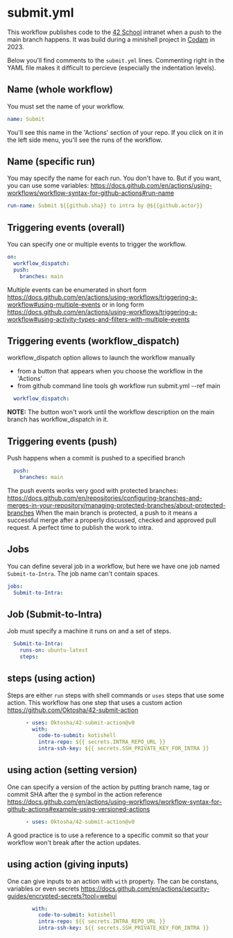 # submit.yml

This workflow publishes code to the [42 School](42.fr) intranet
when a push to the main branch happens. It was build during a minishell project in [Codam](codam.nl) in 2023.

Below you'll find comments to the `submit.yml` lines. Commenting right in the YAML file makes it difficult to percieve (especially the indentation levels).

## Name (whole workflow)

You must set the name of your workflow.

```yaml
name: Submit
```
You'll see this name in the 'Actions' section of your repo. If you click on it in the left side menu, you'll see the runs of the workflow.

## Name (specific run)

You may specify the name for each run. You don't have to. But if you want, you can use some variables: https://docs.github.com/en/actions/using-workflows/workflow-syntax-for-github-actions#run-name

```yaml
run-name: Submit ${{github.sha}} to intra by @${{github.actor}}
```

## Triggering events (overall)

You can specify one or multiple events to trigger the workflow.

```yaml
on:
  workflow_dispatch:
  push:
    branches: main
```
Multiple events can be enumerated in short form https://docs.github.com/en/actions/using-workflows/triggering-a-workflow#using-multiple-events or in long form https://docs.github.com/en/actions/using-workflows/triggering-a-workflow#using-activity-types-and-filters-with-multiple-events

## Triggering events (workflow_dispatch)

workflow_dispatch option allows to launch the workflow manually

+ from a button that appears when you choose the workflow in the 'Actions'
+ from github command line tools gh workflow run submit.yml --ref main

```yaml
  workflow_dispatch:
```
**NOTE:** The button won't work until the workflow description on the main branch has workflow_dispatch in it.

## Triggering events (push)

Push happens when a commit is pushed to a specified branch

```yaml
  push:
    branches: main
```
The push events works very good with protected branches: https://docs.github.com/en/repositories/configuring-branches-and-merges-in-your-repository/managing-protected-branches/about-protected-branches
When the main branch is protected, a push to it means a successful merge after a properly discussed, checked and approved pull request. A perfect time to publish the work to intra.
  
## Jobs

You can define several job in a workflow, but here we have one job named `Submit-to-Intra`. The job name can't contain spaces.

```yaml
jobs:
  Submit-to-Intra:
```

## Job (Submit-to-Intra)

Job must specify a machine it runs on and a set of steps.

```yaml
  Submit-to-Intra:
    runs-on: ubuntu-latest
    steps:
```

## steps (using action)

Steps are either `run` steps with shell commands or `uses` steps that use some action. This workflow has one step that uses a custom action https://github.com/Oktosha/42-submit-action

```yaml
      - uses: Oktosha/42-submit-action@v0
        with:
          code-to-submit: kotishell
          intra-repo: ${{ secrets.INTRA_REPO_URL }}
          intra-ssh-key: ${{ secrets.SSH_PRIVATE_KEY_FOR_INTRA }}
```

## using action (setting version)

One can specify a version of the action by putting branch name, tag or commit SHA after the `@` symbol in the action reference https://docs.github.com/en/actions/using-workflows/workflow-syntax-for-github-actions#example-using-versioned-actions

```yaml
      - uses: Oktosha/42-submit-action@v0
```

A good practice is to use a reference to a specific commit so that your workflow won't break after the action updates.

## using action (giving inputs)

One can give inputs to an action with `with` property. The can be constans, variables or even secrets https://docs.github.com/en/actions/security-guides/encrypted-secrets?tool=webui

```yaml
        with:
          code-to-submit: kotishell
          intra-repo: ${{ secrets.INTRA_REPO_URL }}
          intra-ssh-key: ${{ secrets.SSH_PRIVATE_KEY_FOR_INTRA }}
```
